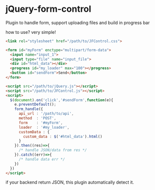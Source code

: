 # jQuery-form-control
Plugin to handle form, support uploading files and build in progress bar

how to use?
very simple!
```html
<link rel="stylesheet" href="/path/to/JFControl.css">

<form id="myForm" enctype="multipart/form-data">
  <input name="input_1">
  <input type="file" name="input_file">
  <div id="html_data"></div>
  <progress id="my_loader" max="100"></progress>
  <button id="sendForm">Send</button>
</form>

<script src="/path/to/jQuery.js"></script>
<script src="/path/to/JFControl.js"></script>
<script>
  $(document).on('click','#sendForm',function(e){
    e.preventDefault();
    form_handle({
      api_url : '/path/to/api',
      method  : 'POST',
      form    : '#myForm',
      loader  : '#my_loader',
      customData : {
        custom_data : $('#html_data').html()
      }
    }).then((res)=>{
      /* handle JSON/data from res */
    }).catch((err)=>{
      /* handle data err */
    })
  })
</script>
```

if your backend return JSON, this plugin automatically detect it.
